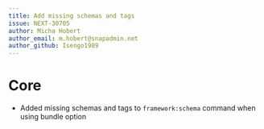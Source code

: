 ```yaml
---
title: Add missing schemas and tags
issue: NEXT-30705
author: Micha Hobert
author_email: m.hobert@snapadmin.net
author_github: Isengo1989
---
```

# Core
* Added missing schemas and tags to `framework:schema` command when using bundle option
